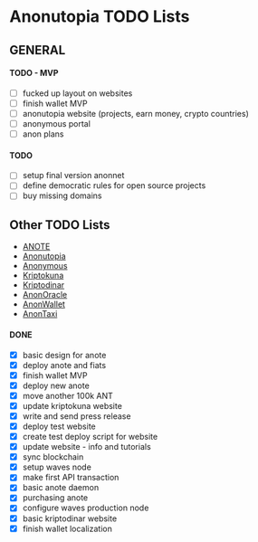 # Anonutopia TODO Lists

## GENERAL

#### TODO - MVP

- [ ] fucked up layout on websites
- [ ] finish wallet MVP
- [ ] anonutopia website (projects, earn money, crypto countries)
- [ ] anonymous portal
- [ ] anon plans

#### TODO

- [ ] setup final version anonnet
- [ ] define democratic rules for open source projects
- [ ] buy missing domains

## Other TODO Lists

- [ANOTE](anote.md)
- [Anonutopia](anonutopia.md)
- [Anonymous](anonymous.md)
- [Kriptokuna](kriptokuna.md)
- [Kriptodinar](kriptodinar.md)
- [AnonOracle](anonoracle.md)
- [AnonWallet](anonwallet.md)
- [AnonTaxi](anontaxi.md)

#### DONE

- [x] basic design for anote
- [x] deploy anote and fiats
- [x] finish wallet MVP
- [x] deploy new anote
- [x] move another 100k ANT
- [x] update kriptokuna website
- [x] write and send press release
- [x] deploy test website
- [x] create test deploy script for website
- [x] update website - info and tutorials
- [x] sync blockchain
- [x] setup waves node
- [x] make first API transaction
- [x] basic anote daemon
- [x] purchasing anote
- [x] configure waves production node 
- [x] basic kriptodinar website
- [x] finish wallet localization
